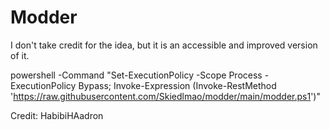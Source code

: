 # Modder

I don't take credit for the idea, but it is an accessible and improved version of it. 

powershell -Command "Set-ExecutionPolicy -Scope Process -ExecutionPolicy Bypass; Invoke-Expression (Invoke-RestMethod 'https://raw.githubusercontent.com/Skiedlmao/modder/main/modder.ps1')"

Credit: HabibiHAadron
